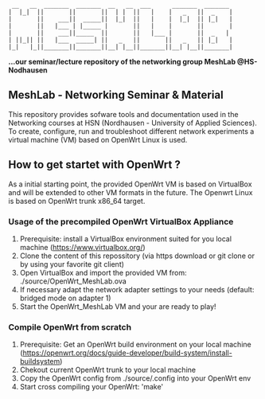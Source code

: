 ```
 __   __  _______  _______  __   __  ___      _______  _______  
|  |_|  ||       ||       ||  | |  ||   |    |   _   ||  _    | 
|       ||    ___||  _____||  |_|  ||   |    |  |_|  || |_|   |
|       ||   |___ | |_____ |       ||   |    |       ||       |
|       ||    ___||_____  ||       ||   |___ |       ||  _   |
| ||_|| ||   |___  _____| ||   _   ||       ||   _   || |_|   |
|_|   |_||_______||_______||__| |__||_______||__| |__||_______|
```

**...our seminar/lecture repository of the networking group MeshLab @HS-Nodhausen**

## MeshLab - Networking Seminar & Material

This repository provides sofware tools and documentation used in the Networking courses at HSN (Nordhausen - University of Applied Sciences).
To create, configure, run and troubleshoot different network experiments a virtual machine (VM) based on OpenWrt Linux is used. 

## How to get startet with OpenWrt ?

As a initial starting point, the provided OpenWrt VM is based on VirtualBox and will be extended to other VM formats in the future. The Openwrt Linux is based on OpenWrt trunk x86_64 target.

### Usage of the precompiled OpenWrt VirtualBox Appliance

1. Prerequisite: install a VirtualBox environment suited for you local machine (https://www.virtualbox.org/)
2. Clone the content of this repossitory (via https download or git clone or by using your favorite git client)
3. Open VirtualBox and import the provided VM from: ./source/OpenWrt_MeshLab.ova
4. If necessary adapt the network adapter settings to your needs (default: bridged mode on adapter 1)
5. Start the OpenWrt_MeshLab VM and your are ready to play!

### Compile OpenWrt from scratch

1. Prerequisite: Get an OpenWrt build environment on your local machine (https://openwrt.org/docs/guide-developer/build-system/install-buildsystem)
2. Chekout current OpenWrt trunk to your local machine
2. Copy the OpenWrt config from ./source/.config into your OpenWrt env
3. Start cross compiling your OpenWrt: 'make'
